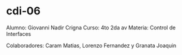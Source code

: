 # cdi-06
Alumno: Giovanni Nadir Crigna 
Curso: 4to 2da av
Materia: Control de Interfaces

Colaboradores: Caram Matias, Lorenzo Fernandez y Granata Joaquin
